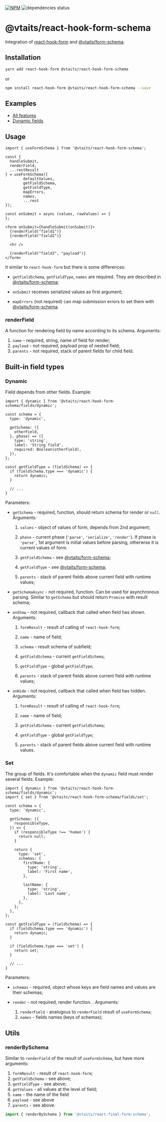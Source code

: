 [![NPM](https://img.shields.io/npm/v/@vtaits/react-hook-form-schema.svg)](https://www.npmjs.com/package/@vtaits/react-hook-form-schema)
![dependencies status](https://img.shields.io/librariesio/release/npm/@vtaits/react-hook-form-schema)

# @vtaits/react-hook-form-schema

Integration of [react-hook-form](https://react-hook-form.com/) and [@vtaits/form-schema](https://github.com/vtaits/form-schema/tree/master/packages/form-schema).

## Installation

```bash
yarn add react-hook-form @vtaits/react-hook-form-schema
```

or

```bash
npm install react-hook-form @vtaits/react-hook-form-schema --save
```

## Examples

- [All features](https://codesandbox.io/s/ldk9np)
- [Dynamic fields](https://codesandbox.io/s/tz3gct)

## Usage

```tsx
import { useFormSchema } from '@vtaits/react-hook-form-schema';

const {
  handleSubmit,
  renderField,
  ...restResult
} = useFormSchema({
		defaultValues,
		getFieldSchema,
		getFieldType,
		mapErrors,
		names,
		...rest
});

const onSubmit = async (values, rawValues) => {
};

<form onSubmit={handleSubmit(onSubmit)}>
  {renderField("field1")}
  {renderField("field2")}

  <hr />

  {renderField("field3", "payload")}
</form>
```

It similar to `react-hook-form` but there is some differences:

- `getFieldSchema`, `getFieldType`, `names` are required. They are described in [@vtaits/form-schema](https://github.com/vtaits/form-schema/tree/master/packages/form-schema);

- `onSubmit` receives serialized values as first argument;

- `mapErrors` (not required) can map submission errors to set them with [@vtaits/form-schema](https://github.com/vtaits/form-schema/tree/master/packages/form-schema).

### renderField

A function for rendering field by name according to its schema. Arguments:

1. `name` - required, string, name of field for render;
2. `payload` - not required, payload prop of nested field;
3. `parents` - not required, stack of parent fields for child field.

## Built-in field types

### Dynamic

Field depends from other fields. Example:

```tsx
import { dynamic } from '@vtaits/react-hook-form-schema/fields/dynamic';

const schema = {
  type: 'dynamic',

  getSchema: ({
    otherField,
  }, phase) => ({
    type: 'string',
    label: 'String field',
    required: Boolean(otherField),
  }),
};

const getFieldType = (fieldSchema) => {
  if (fieldSchema.type === 'dynamic') {
    return dynamic;
  }

  // ...
}
```

Parameters:

- `getSchema` - required, function, should return schema for render or `null`. Arguments:

  1. `values` - object of values of form, depends from 2nd argument;

  2. `phase` - current phase (`'parse'`, `'serialize'`, `'render'`). If phase is `'parse'`, 1st argument is initial values before parsing, otherwise it is current values of form.

  3. `getFieldSchema` - see [@vtaits/form-schema](https://github.com/vtaits/form-schema/tree/master/packages/form-schema);

  4. `getFieldType` - see [@vtaits/form-schema](https://github.com/vtaits/form-schema/tree/master/packages/form-schema);

  5. `parents` - stack of parent fields above current field with runtime values;

- `getSchemaAsync` - not required, function. Can be used for asynchronous parsing. Similar to `getSchema` but should return `Promise` with result schema;

- `onShow` - not required, callback that called when field has shown. Arguments:

  1. `formResult` - result of calling of `react-hook-form`;

  2. `name` - name of field;

  3. `schema` - result schema of subfield;

  4. `getFieldSchema` - current `getFieldSchema`;

  5. `getFieldType` - global `getFieldType`;

  6. `parents` - stack of parent fields above current field with runtime values;

- `onHide` - not required, callback that called when field has hidden. Arguments:

  1. `formResult` - result of calling of `react-hook-form`;

  2. `name` - name of field;

  3. `getFieldSchema` - current `getFieldSchema`;

  4. `getFieldType` - global `getFieldType`;

  5. `parents` - stack of parent fields above current field with runtime values.

### Set

The group of fields. It's comfortable when the `dynamic` field must render several fields. Example:

```tsx
import { dynamic } from '@vtaits/react-hook-form-schema/fields/dynamic';
import { set } from '@vtaits/react-hook-form-schema/fields/set';

const schema = {
  type: 'dynamic',

  getSchema: ({
    responsibleType,
  }) => {
    if (responsibleType !== 'human') {
      return null;
    }

    return {
      type: 'set',
      schemas: {
        firstName: {
          type: 'string',
          label: 'First name',
        },

        lastName: {
          type: 'string',
          label: 'Last name',
        },
      },
    };
  },
};

const getFieldType = (fieldSchema) => {
  if (fieldSchema.type === 'dynamic') {
    return dynamic;
  }

  if (fieldSchema.type === 'set') {
    return set;
  }

  // ...
}
```

Parameters:

- `schemas` - required, object whose keys are field names and values are their schemas;

- `render` - not required, render function. . Arguments:

  1. `renderField` - analogous to `renderField` result of `useFormSchema`;
  2. `names` - fields names (keys of schemas);

## Utils

### renderBySchema

Similar to `renderField` of the result of `useFormSchema`, but have more arguments:

1. `formResult` - result of `react-hook-form`;
2. `getFieldSchema` - see above;
3. `getFieldType` - see above;
4. `getValues` - all values at the level of field;
5. `name` - the name of the field
6. `payload` - see above
7. `parents` - see above.

```typescript
import { renderBySchema } from '@vtaits/react-final-form-schema';
```
